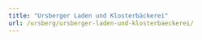 ```yaml
---
title: "Ursberger Laden und Klosterbäckerei"
url: /ursberg/ursberger-laden-und-klosterbaeckerei/
---
```

